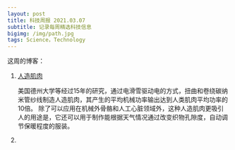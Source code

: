 ```yaml
---
layout: post
title: 科技周报 2021.03.07
subtitle: 记录每周精选科技信息
bigimg: /img/path.jpg
tags: Science，Technology
---
```


这周的博客：

1. [人造肌肉](https://mp.weixin.qq.com/s/P47JcVJKUfesndGh3f87lw)

    美国德州大学等经过15年的研究，通过电滑雪驱动电的方式，扭曲和卷绕碳纳米管纱线制造人造肌肉，其产生的平均机械功率输出达到人类肌肉平均功率的10倍。
    除了可以应用在机械外骨骼和人工心脏领域外，这种人造肌肉更吸引人的用途是，它还可以用于制作能根据天气情况通过改变织物孔隙度，自动调节保暖程度的服装。

2.